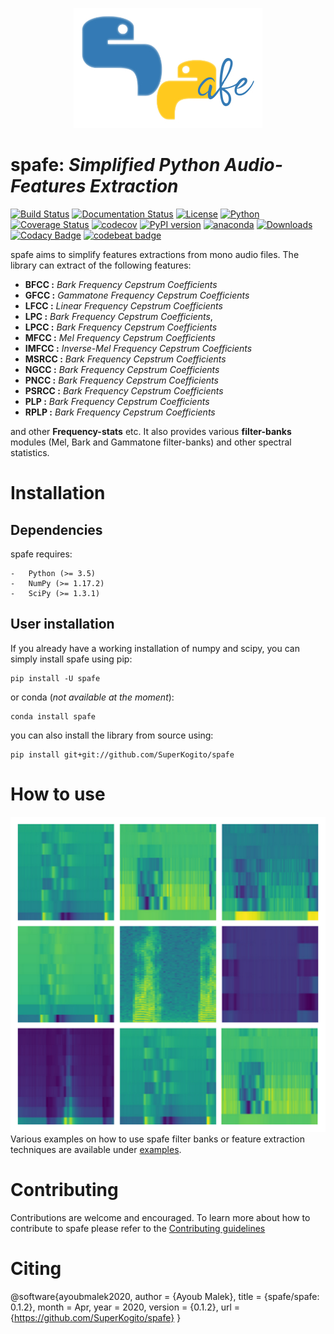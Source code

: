 <p align="center">
<img src="logo.jpg">
</p>

spafe: *Simplified Python Audio-Features Extraction*
====================================================
[![Build Status](https://travis-ci.org/SuperKogito/spafe.svg?branch=master)](https://travis-ci.org/SuperKogito/spafe) [![Documentation Status](https://readthedocs.org/projects/spafe/badge/?version=latest)](https://spafe.readthedocs.io/en/latest/?badge=latest) [![License](https://img.shields.io/badge/license-BSD%203--Clause%20License%20(Revised)%20-blue)](https://github.com/SuperKogito/spafe/blob/master/LICENSE) [![Python](https://img.shields.io/badge/python-3.5%20%7C%203.6%20%7C%203.7-blue)](https://www.python.org/doc/versions/) [![Coverage Status](https://coveralls.io/repos/github/SuperKogito/spafe/badge.svg?branch=master)](https://coveralls.io/github/SuperKogito/spafe?branch=master) [![codecov](https://codecov.io/gh/SuperKogito/spafe/branch/master/graph/badge.svg)](https://codecov.io/gh/SuperKogito/spafe) [![PyPI version](https://badge.fury.io/py/spafe.svg)](https://badge.fury.io/py/spafe) [![anaconda](https://anaconda.org/superkogito/spafe/badges/version.svg)](https://anaconda.org/SuperKogito/spafe) [![Downloads](https://pepy.tech/badge/spafe)](https://pepy.tech/project/spafe) [![Codacy Badge](https://api.codacy.com/project/badge/Grade/e94b18b0e9a040d4bc30d478879f86eb)](https://www.codacy.com/manual/SuperKogito/spafe?utm_source=github.com&utm_medium=referral&utm_content=SuperKogito/spafe&utm_campaign=Badge_Grade) [![codebeat badge](https://codebeat.co/badges/97f81ec3-b8a3-42ff-a9f5-f6cf165f4448)](https://codebeat.co/projects/github-com-superkogito-spafe-master)

spafe aims to simplify features extractions from mono audio files. The library can extract of the following features:
- **BFCC  :** *Bark Frequency Cepstrum Coefficients*
- **GFCC  :** *Gammatone Frequency Cepstrum Coefficients*
- **LFCC  :** *Linear Frequency Cepstrum Coefficients*
- **LPC   :** *Bark Frequency Cepstrum Coefficients*,
- **LPCC  :** *Bark Frequency Cepstrum Coefficients*
- **MFCC  :** *Mel Frequency Cepstrum Coefficients*
- **IMFCC :** *Inverse-Mel Frequency Cepstrum Coefficients*
- **MSRCC :** *Bark Frequency Cepstrum Coefficients*
- **NGCC  :** *Bark Frequency Cepstrum Coefficients*
- **PNCC  :** *Bark Frequency Cepstrum Coefficients*
- **PSRCC :** *Bark Frequency Cepstrum Coefficients*
- **PLP   :** *Bark Frequency Cepstrum Coefficients*
- **RPLP  :** *Bark Frequency Cepstrum Coefficients*

and other  **Frequency-stats** etc. It also provides various **filter-banks** modules (Mel, Bark and Gammatone filter-banks) and other spectral statistics.

Installation
============

Dependencies
------------

spafe requires:

```
-	Python (>= 3.5)
-	NumPy (>= 1.17.2)
-	SciPy (>= 1.3.1)
```
User installation
-----------------

If you already have a working installation of numpy and scipy, you can simply install spafe using pip:

```
pip install -U spafe
```

or conda (*not available at the moment*\):

```
conda install spafe
```

you can also install the library from source using:

```
pip install git+git://github.com/SuperKogito/spafe
```

How to use
==========
![](examples/examples.jpg)
Various examples on how to use spafe filter banks or feature extraction techniques are available under [examples](https://github.com/SuperKogito/spafe/tree/master/examples).

Contributing
============

Contributions are welcome and encouraged. To learn more about how to contribute to spafe please refer to the [Contributing guidelines](https://github.com/SuperKogito/spafe/blob/master/CONTRIBUTING.md)


Citing
======
@software{ayoubmalek2020,
  author       = {Ayoub Malek},
  title        = {spafe/spafe: 0.1.2},
  month        = Apr,
  year         = 2020,
  version      = {0.1.2},
  url          = {https://github.com/SuperKogito/spafe}
}
